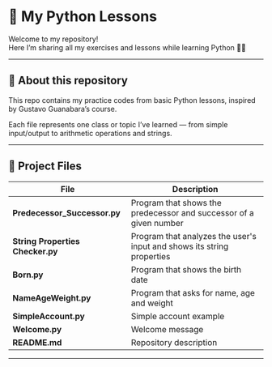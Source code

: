 # 🐍 My Python Lessons

Welcome to my repository!  
Here I’m sharing all my exercises and lessons while learning Python 🧠✨  

---

## 📘 About this repository
This repo contains my practice codes from basic Python lessons, inspired by Gustavo Guanabara’s course.

Each file represents one class or topic I’ve learned — from simple input/output to arithmetic operations and strings.

---

## 📁 Project Files

| File | Description |
|------|--------------|
|  **Predecessor_Successor.py** | Program that shows the predecessor and successor of a given number |
|  **String Properties Checker.py** | Program that analyzes the user's input and shows its string properties |
|  **Born.py** | Program that shows the birth date |
|  **NameAgeWeight.py** | Program that asks for name, age and weight |
|  **SimpleAccount.py** | Simple account example |
|  **Welcome.py** | Welcome message |
|  **README.md** | Repository description |

---
